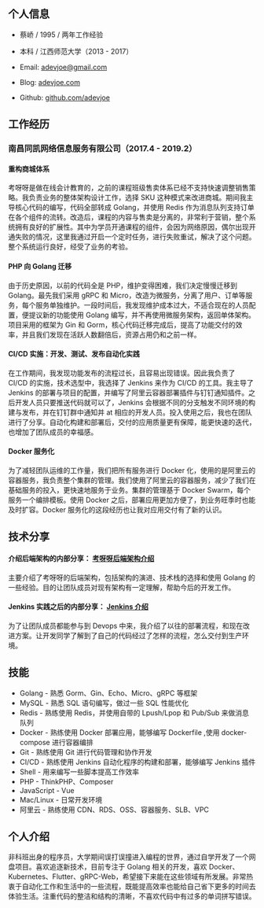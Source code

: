 ## 个人信息

- 蔡峤 / 1995 / 两年工作经验

- 本科 / 江西师范大学（2013 - 2017）

- Email: adevjoe@gmail.com

- Blog: [adevjoe.com](https://adevjoe.com)

- Github: [github.com/adevjoe](https://github.com/adevjoe)

## 工作经历

### 南昌同凯网络信息服务有限公司（2017.4 - 2019.2）

#### 重构商城体系

考呀呀是做在线会计教育的，之前的课程班级售卖体系已经不支持快速调整销售策略。我负责业务的整体架构设计工作，选择 SKU 这种模式来改进商城。期间我主导核心代码的编写，代码全部转成 Golang，并使用 Redis 作为消息队列支持订单在各个组件的流转。改造后，课程的内容与售卖是分离的，非常利于营销，整个系统拥有良好的扩展性。其中为学员开通课程的组件，会因为网络原因，偶尔出现开通失败的情况，这里我通过开启一个定时任务，进行失败重试，解决了这个问题。整个系统运行良好，经受了业务的考验。

#### PHP 向 Golang 迁移

由于历史原因，以前的代码全是 PHP，维护变得困难，我们决定慢慢迁移到 Golang。最先我们采用 gRPC 和 Micro，改造为微服务，分离了用户、订单等服务，每个服务单独维护。一段时间后，我发现维护成本过大，不适合现在的人员配置，便提议新的功能使用 Golang 编写，并不再使用微服务架构，返回单体架构。项目采用的框架为 Gin 和 Gorm，核心代码迁移完成后，提高了功能交付的效率，并且我们发现在活跃人数翻倍后，资源占用仍和之前一样。

#### CI/CD 实施：开发、测试、发布自动化实践

在工作期间，我发现功能发布的流程过长，且容易出现错误。因此我负责了 CI/CD 的实施，技术选型中，我选择了 Jenkins 来作为 CI/CD 的工具。我主导了 Jenkins 的部署与项目的配置，并编写了阿里云容器部署插件与钉钉通知插件。之后开发人员只要推送代码就可以了，Jenkins 会根据不同的分支触发不同环境的构建与发布，并在钉钉群中通知并 at 相应的开发人员。投入使用之后，我也在团队进行了分享。自动化构建和部署后，交付的应用质量更有保障，能更快速的迭代，也增加了团队成员的幸福感。

#### Docker 服务化

为了减轻团队运维的工作量，我们把所有服务进行 Docker 化，使用的是阿里云的容器服务，我负责整个集群的管理。我们使用了阿里云的容器服务，减少了我们在基础服务的投入，更快速地服务于业务。集群的管理基于 Docker Swarm，每个服务一个编排模板。使用 Docker 之后，部署应用更加方便了，到业务旺季时也能及时扩容。Docker 服务化的这段经历也让我对应用交付有了新的认识。

## 技术分享

#### 介绍后端架构的内部分享： [考呀呀后端架构介绍](https://www.zybuluo.com/adevjoe/note/1346560)

主要介绍了考呀呀的后端架构，包括架构的演进、技术栈的选择和使用 Golang 的一些经验。目的让团队成员对现有架构有一定理解，帮助今后的开发工作。

#### Jenkins 实践之后的内部分享： [Jenkins 介绍](https://www.zybuluo.com/adevjoe/note/1415496)

为了让团队成员都能参与到 Devops 中来，我介绍了以往的部署流程，和现在改进方案。让开发同学了解到了自己的代码经过了怎样的流程，怎么交付到生产环境。

## 技能

- Golang - 熟悉 Gorm、Gin、Echo、Micro、gRPC 等框架
- MySQL - 熟悉 SQL 语句编写，做过一些 SQL 性能优化
- Redis - 熟练使用 Redis，并使用自带的 Lpush/Lpop 和 Pub/Sub 来做消息队列
- Docker - 熟练使用 Docker 部署应用，能够编写 Dockerfile ,使用 docker-compose 进行容器编排
- Git - 熟练使用 Git 进行代码管理和协作开发
- CI/CD - 熟练使用 Jenkins 自动化程序的构建和部署，能够编写 Jenkins 插件
- Shell - 用来编写一些脚本提高工作效率
- PHP - ThinkPHP、Composer
- JavaScript - Vue
- Mac/Linux - 日常开发环境
- 阿里云 - 熟练使用 CDN、RDS、OSS、容器服务、SLB、VPC

## 个人介绍

非科班出身的程序员，大学期间误打误撞进入编程的世界，通过自学开发了一个网盘项目。喜欢追逐新技术，目前专注于 Golang 相关的开发，喜欢 Docker、Kubernetes、Flutter、gRPC-Web，希望接下来能在这些领域有所发展。非常热衷于自动化工作和生活中的一些流程，既能提高效率也能给自己省下更多的时间去体验生活。注重代码的整洁和结构的清晰，不喜欢代码中有过多的单词拼写错误。

